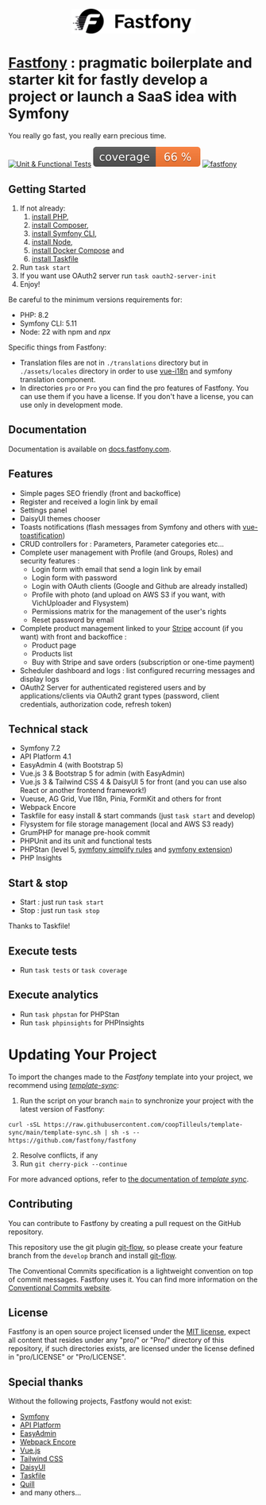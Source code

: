 <p align="center"><a href="https://fastfony.com" target="_blank">
    <img src="assets/images/Fastfony-black.svg" alt="Fastfony" style="width: 250px">
</a></p>

# [Fastfony](https://fastfony.com) : pragmatic boilerplate and starter kit for fastly develop a project or launch a SaaS idea with Symfony

You really go fast, you really earn precious time.

<a href="https://github.com/fastfony/fastfony/actions/workflows/test.yaml"><img src="https://github.com/fastfony/fastfony/actions/workflows/test.yaml/badge.svg" alt="Unit & Functional Tests"></a>
[![Test Coverage](https://github.com/fastfony/fastfony/blob/badges/coverage.svg?raw=true)](https://github.com/fastfony/fastfony/actions/workflows/test.yaml)
[![fastfony](https://wakapi.dev/api/badge/neothone/interval:any/label:fastfony)](https://github.com/fastfony/fastfony)

## Getting Started

1. If not already:
    1. [install PHP](https://www.php.net/manual/en/install.php),
    2. [install Composer](https://getcomposer.org),
    3. [install Symfony CLI](https://symfony.com/download),
    4. [install Node](https://nodejs.org/en/download),
    5. [install Docker Compose](https://docs.docker.com/compose/install/) and
    6. [install Taskfile](https://taskfile.dev/installation/)
2. Run `task start`
3. If you want use OAuth2 server run `task oauth2-server-init`
4. Enjoy!

Be careful to the minimum versions requirements for:

- PHP: 8.2
- Symfony CLI: 5.11
- Node: 22 with npm and _npx_

Specific things from Fastfony:

- Translation files are not in `./translations` directory but in `./assets/locales` directory in order to use [vue-i18n](https://vue-i18n.intlify.dev/) and symfony translation component.
- In directories `pro` or `Pro` you can find the pro features of Fastfony. You can use them if you have a license. If you don't have a license, you can use only in development mode.

## Documentation

Documentation is available on [docs.fastfony.com](https://docs.fastfony.com/).

## Features

- Simple pages SEO friendly (front and backoffice)
- Register and received a login link by email
- Settings panel
- DaisyUI themes chooser
- Toasts notifications (flash messages from Symfony and others with [vue-toastification](https://vue-toastification.maronato.dev/))
- CRUD controllers for : Parameters, Parameter categories etc...
- Complete user management with Profile (and Groups, Roles) and security features :
    - Login form with email that send a login link by email
    - Login form with password
    - Login with OAuth clients (Google and Github are already installed)
    - Profile with photo (and upload on AWS S3 if you want, with VichUploader and Flysystem)
    - Permissions matrix for the management of the user's rights
    - Reset password by email
- Complete product management linked to your [Stripe](https://stripe.com) account (if you want) with front and backoffice :
    - Product page
    - Products list
    - Buy with Stripe and save orders (subscription or one-time payment)
- Scheduler dashboard and logs : list configured recurring messages and display logs
- OAuth2 Server for authenticated registered users and by applications/clients via OAuth2 grant types (password, client credentials, authorization code, refresh token)

## Technical stack

- Symfony 7.2
- API Platform 4.1
- EasyAdmin 4 (with Bootstrap 5)
- Vue.js 3 & Bootstrap 5 for admin (with EasyAdmin)
- Vue.js 3 & Tailwind CSS 4 & DaisyUI 5 for front (and you can use also React or another frontend framework!)
- Vueuse, AG Grid, Vue I18n, Pinia, FormKit and others for front
- Webpack Encore
- Taskfile for easy install & start commands (just `task start` and develop)
- Flysystem for file storage management (local and AWS S3 ready)
- GrumPHP for manage pre-hook commit
- PHPUnit and its unit and functional tests
- PHPStan (level 5, [symfony simplify rules](https://github.com/symplify/phpstan-rules) and [symfony extension](https://github.com/phpstan/phpstan-symfony))
- PHP Insights

## Start & stop

- Start : just run `task start`
- Stop : just run `task stop`

Thanks to Taskfile!

## Execute tests

- Run `task tests` or `task coverage`

## Execute analytics

- Run `task phpstan` for PHPStan
- Run `task phpinsights` for PHPInsights

# Updating Your Project

To import the changes made to the _Fastfony_ template into your project, we recommend using
[_template-sync_](https://github.com/coopTilleuls/template-sync):

1. Run the script on your branch `main` to synchronize your project with the latest version of Fastfony:

```console
curl -sSL https://raw.githubusercontent.com/coopTilleuls/template-sync/main/template-sync.sh | sh -s -- https://github.com/fastfony/fastfony
```

2. Resolve conflicts, if any
3. Run `git cherry-pick --continue`

For more advanced options, refer to [the documentation of _template sync_](https://github.com/coopTilleuls/template-sync#template-sync).

## Contributing

You can contribute to Fastfony by creating a pull request on the GitHub repository.

This repository use the git plugin [git-flow](https://github.com/nvie/gitflow), so please create your feature branch from the `develop` branch and install [git-flow](https://git-flow.readthedocs.io/fr/latest/index.html).

The Conventional Commits specification is a lightweight convention on top of commit messages. Fastfony uses it. You can find more information on the [Conventional Commits website](https://www.conventionalcommits.org/en/v1.0.0/).

## License

Fastfony is an open source project licensed under the [MIT license](https://opensource.org/licenses/MIT), expect all content that resides under any "pro/" or "Pro/" directory of this repository, if such directories exists, are licensed under the license defined in "pro/LICENSE" or "Pro/LICENSE".

## Special thanks

Without the following projects, Fastfony would not exist:

- [Symfony](https://symfony.com)
- [API Platform](https://api-platform.com)
- [EasyAdmin](https://symfony.com/doc/current/bundles/EasyAdminBundle/index.html)
- [Webpack Encore](https://symfony.com/doc/current/frontend.html)
- [Vue.js](https://vuejs.org)
- [Tailwind CSS](https://tailwindcss.com)
- [DaisyUI](https://daisyui.com)
- [Taskfile](https://taskfile.dev)
- [Quill](https://quilljs.com)
- and many others...
